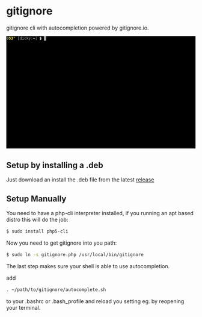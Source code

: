 # gitignore
gitignore cli with autocompletion powered by gitignore.io.

![example screen session](example.gif)

## Setup by installing a .deb

Just download an install the .deb file from the latest [release](https://github.com/schorsch3000/gitignore/releases/)


## Setup Manually

You need to have a php-cli interpreter installed, if you running an apt based distro this will do the job:

``` sh
$ sudo install php5-cli
```


Now you need to get gitignore into you path:

``` sh
$ sudo ln -s gitignore.php /usr/local/bin/gitignore
```

The last step makes sure your shell is able to use autocompletion.

add

``` sh
. ~/path/to/gitignore/autocomplete.sh
```

to your .bashrc or .bash_profile and reload you setting eg. by reopening your terminal.
